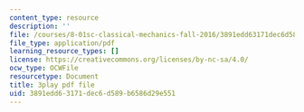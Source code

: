```yaml
---
content_type: resource
description: ''
file: /courses/8-01sc-classical-mechanics-fall-2016/3891edd63171dec6d589b6586d29e551_CsHQ35j_1kY.pdf
file_type: application/pdf
learning_resource_types: []
license: https://creativecommons.org/licenses/by-nc-sa/4.0/
ocw_type: OCWFile
resourcetype: Document
title: 3play pdf file
uid: 3891edd6-3171-dec6-d589-b6586d29e551
---
```

